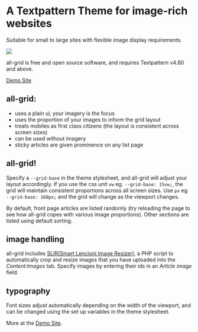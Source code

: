 # A Textpattern Theme for image-rich websites

Suitable for small to large sites with flexible image display requirements.


![](https://all-grid.all-sorts.biz/themes/all-grid/styles/img/all-grid-theme-composite.jpg)


all-grid is free and open source software, and requires Textpattern v4.80 and above.




[Demo Site](https://all-grid.all-sorts.biz)

## all-grid:

* uses a plain ui, your imagery is the focus
* uses the proportion of your images to inform the grid layout
* treats mobiles as first class citizens (the layout is consistent across screen sizes)
* can be used without imagery
* sticky articles are given prominence on any list page

## all-grid!

Specify a `--grid-base` in the theme stylesheet, and all-grid will adjust your layout accordingly. If you use the css unit `vw` eg. `--grid-base: 15vw;`, the grid will maintain consistent proportions across all screen sizes. Use `px` eg. `--grid-base: 160px;` and the grid will change as the viewport changes.  

By default, front page articles are listed randomly (try reloading the page to see how all-grid copes with various image proportions). Other sections are listed using default sorting.

## image handling

all-grid includes [SLIR(Smart Lencioni Image Resizer)](/slir/), a PHP script to automatically crop and resize images that you have uploaded into the _Content:Images_ tab. Specify images by entering their ids in an _Article image_ field.

## typography

Font sizes adjust automatically depending on the width of the viewport, and can be changed using the set up variables in the theme stylesheet. 

More at the [Demo Site](https://all-grid.all-sorts.biz).